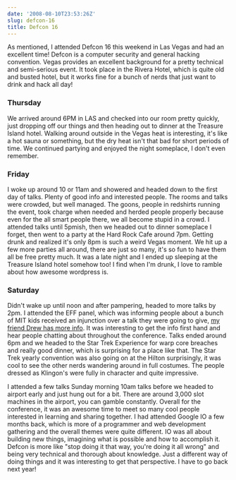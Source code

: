 ```yaml
---
date: '2008-08-10T23:53:26Z'
slug: defcon-16
title: Defcon 16
---
```



As mentioned, I attended Defcon 16 this weekend in Las Vegas and had an
excellent time! Defcon is a computer security and general hacking convention.
Vegas provides an excellent background for a pretty technical and semi-serious
event. It took place in the Rivera Hotel, which is quite old and busted hotel,
but it works fine for a bunch of nerds that just want to drink and hack all day!

### Thursday

We arrived around 6PM in LAS and checked into our room pretty
quickly, just dropping off our things and then heading out to dinner at the
Treasure Island hotel. Walking around outside in the Vegas heat is interesting,
it's like a hot sauna or something, but the dry heat isn't that bad for short
periods of time. We continued partying and enjoyed the night someplace, I don't
even remember.

### Friday

I woke up around 10 or 11am and showered and headed down to the
first day of talks. Plenty of good info and interested people. The rooms and
talks were crowded, but well managed. The goons, people in redshirts running the
event, took charge when needed and herded people properly because even for the
all smart people there, we all become stupid in a crowd. I attended talks until
5pmish, then we headed out to dinner someplace I forget, then went to a party at
the Hard Rock Cafe around 7pm. Getting drunk and realized it's only 8pm is such
a weird Vegas moment. We hit up a few more parties all around, there are just so
many, it's so fun to have them all be free pretty much. It was a late night and
I ended up sleeping at the Treasure Island hotel somehow too! I find when I'm
drunk, I love to ramble about how awesome wordpress is.

### Saturday

Didn't wake up until noon and after pampering, headed to more
talks by 2pm. I attended the EFF panel, which was informing people about a bunch
of MIT kids received an injunction over a talk they were going to give, <a
title="EFF Panel and MIT lawsuit info" href="http://dinomite.net/?p=310">my
friend Drew has more info</a>. It was interesting to get the info first hand and
hear people chatting about throughout the conference. Talks ended around 6pm and
we headed to the Star Trek Experience for warp core breaches and really good
dinner, which is surprising for a place like that. The Star Trek yearly
convention was also going on at the Hilton surprisingly, it was cool to see the
other nerds wandering around in full costumes. The people dressed as Klingon's
were fully in character and quite impressive.

I attended a few talks Sunday morning 10am talks before we headed to airport
early and just hung out for a bit. There are around 3,000 slot machines in the
airport, you can gamble constantly. Overall for the conference, it was an
awesome time to meet so many cool people interested in learning and sharing
together. I had attended Google IO a few months back, which is more of
a programmer and web development gathering and the overall themes were quite
different. IO was all about building new things, imagining what is possible and
how to accomplish it. Defcon is more like "stop doing it that way, you're doing
it all wrong" and being very technical and thorough about knowledge. Just
a different way of doing things and it was interesting to get that perspective.
I have to go back next year!
